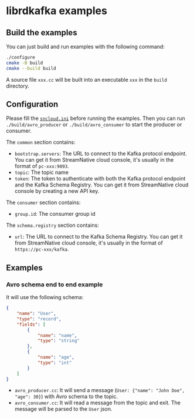 # librdkafka examples
## Build the examples

You can just build and run examples with the following command:

```bash
./configure
cmake -B build
cmake --build build
```

A source file `xxx.cc` will be built into an executable `xxx` in the `build` directory.

## Configuration

Please fill the [`sncloud.ini`](./sncloud.ini) before running the examples. Then you can run `./build/avro_producer` or `./build/avro_consumer` to start the producer or consumer.

The `common` section contains:
- `bootstrap.servers`: The URL to connect to the Kafka protocol endpoint. You can get it from StreamNative cloud console, it's usually in the format of `pc-xxx:9093`.
- `topic`: The topic name
- `token`: The token to authenticate with both the Kafka protocol endpoint and the Kafka Schema Registry. You can get it from StreamNative cloud console by creating a new API key.

The `consumer` section contains:
- `group.id`: The consumer group id

The `schema.registry` section contains:
- `url`: The URL to connect to the Kafka Schema Registry. You can get it from StreamNative cloud console, it's usually in the format of `https://pc-xxx/kafka`.

## Examples

### Avro schema end to end example

It will use the following schema:

```json
{
    "name": "User",
    "type": "record",
    "fields": [
        {
            "name": "name",
            "type": "string"
        },
        {
            "name": "age",
            "type": "int"
        }
    ]
}
```

- `avro_producer.cc`: It will send a message (`User: {"name": "John Doe", "age": 30}`) with Avro schema to the topic.
- `avro_consumer.cc`: It will read a message from the topic and exit. The message will be parsed to the `User` json.